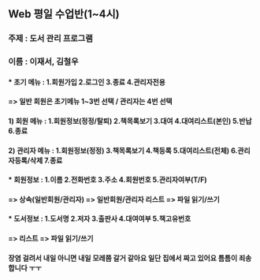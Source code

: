 ## Web 평일 수업반(1~4시)

### 주제 : 도서 관리 프로그램
### 이름 : 이재서, 김철우

#### * 초기 메뉴 : 1.회원가입  2.로그인  3.종료  4.관리자전용
####   => 일반 회원은 초기메뉴 1~3번 선택 / 관리자는 4번 선택

####   1) 회원 메뉴 : 1.회원정보(정정/탈퇴)  2.책목록보기  3.대여  4.대여리스트(본인)  5.반납  6.종료                  
####   2) 관리자 메뉴 : 1.회원정보(정정)  3.책목록보기  4.책등록  5.대여리스트(전체)  6.관리자등록/삭제  7.종료

#### * 회원정보 : 1.이름  2.전화번호  3.주소  4.회원번호  5.관리자여부(T/F)
####   => 상속(일반회원/관리자) => 일반회원/관리자 리스트 => 파일 읽기/쓰기

#### * 도서정보 : 1.도서명  2.저자  3.출판사  4.대여여부  5.책고유번호
####   => 리스트 => 파일 읽기/쓰기

#### 장염 걸려서 내일 아니면 내일 모레쯤 갈거 같아요 일단 집에서 짜고 있어요 틈틈이 죄송합니다 ㅜㅜ
